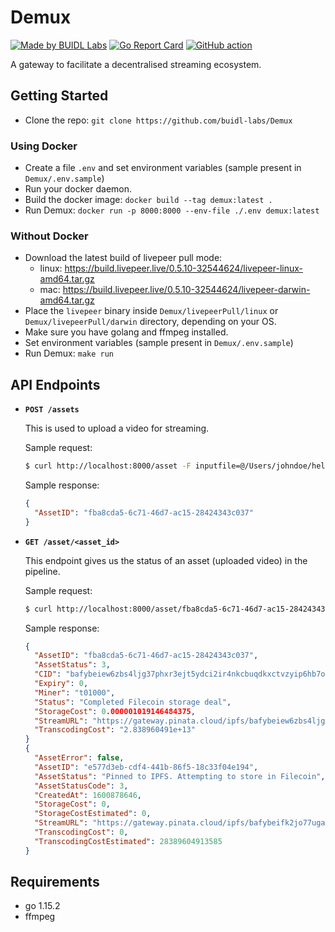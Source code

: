 # Demux

[![Made by BUIDL Labs](https://img.shields.io/badge/made%20by-BUIDL%20Labs-informational.svg)](https://buidllabs.io)
[![Go Report Card](https://goreportcard.com/badge/github.com/buidl-labs/Demux)](https://goreportcard.com/report/github.com/buidl-labs/Demux)
[![GitHub action](https://github.com/buidl-labs/Demux/workflows/Tests/badge.svg)](https://github.com/buidl-labs/Demux/actions)

A gateway to facilitate a decentralised streaming ecosystem.

## Getting Started

- Clone the repo: `git clone https://github.com/buidl-labs/Demux`

### Using Docker

- Create a file `.env` and set environment variables (sample present in `Demux/.env.sample`)
- Run your docker daemon.
- Build the docker image: `docker build --tag demux:latest .`
- Run Demux: `docker run -p 8000:8000 --env-file ./.env demux:latest`

### Without Docker

- Download the latest build of livepeer pull mode:
  - linux: https://build.livepeer.live/0.5.10-32544624/livepeer-linux-amd64.tar.gz
  - mac: https://build.livepeer.live/0.5.10-32544624/livepeer-darwin-amd64.tar.gz
- Place the `livepeer` binary inside `Demux/livepeerPull/linux` or `Demux/livepeerPull/darwin` directory, depending on your OS.
- Make sure you have golang and ffmpeg installed.
- Set environment variables (sample present in `Demux/.env.sample`)
- Run Demux: `make run`

## API Endpoints

- **`POST /assets`**

  This is used to upload a video for streaming.

  Sample request:

  ```bash
  $ curl http://localhost:8000/asset -F inputfile=@/Users/johndoe/hello.mp4
  ```

  Sample response:

  ```json
  {
    "AssetID": "fba8cda5-6c71-46d7-ac15-28424343c037"
  }
  ```

- **`GET /asset/<asset_id>`**

  This endpoint gives us the status of an asset (uploaded video) in the pipeline.

  Sample request:

  ```bash
  $ curl http://localhost:8000/asset/fba8cda5-6c71-46d7-ac15-28424343c037
  ```

  Sample response:

  ```json
  {
    "AssetID": "fba8cda5-6c71-46d7-ac15-28424343c037",
    "AssetStatus": 3,
    "CID": "bafybeiew6zbs4ljg37phxr3ejt5ydci2ir4nkcbuqdkxctvzyip6hb7one",
    "Expiry": 0,
    "Miner": "t01000",
    "Status": "Completed Filecoin storage deal",
    "StorageCost": 0.000001019146484375,
    "StreamURL": "https://gateway.pinata.cloud/ipfs/bafybeiew6zbs4ljg37phxr3ejt5ydci2ir4nkcbuqdkxctvzyip6hb7one/root.m3u8",
    "TranscodingCost": "2.838960491e+13"
  }
  {
    "AssetError": false,
    "AssetID": "e577d3eb-cdf4-441b-86f5-18c33f04e194",
    "AssetStatus": "Pinned to IPFS. Attempting to store in Filecoin",
    "AssetStatusCode": 3,
    "CreatedAt": 1600878646,
    "StorageCost": 0,
    "StorageCostEstimated": 0,
    "StreamURL": "https://gateway.pinata.cloud/ipfs/bafybeifk2jo77ugacrgni4r4iyoju4kl5qtwxuv2fsm67o2vcse2sjvux4/root.m3u8",
    "TranscodingCost": 0,
    "TranscodingCostEstimated": 28389604913585
  }
  ```

## Requirements

- go 1.15.2
- ffmpeg
